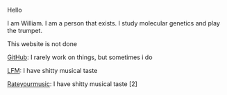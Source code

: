 Hello

I am William. I am a person that exists. I study molecular genetics and play the trumpet.

This website is not done



[GitHub](https://github.com/djwagner42): I rarely work on things, but sometimes i do

[LFM](https://www.last.fm/user/Lolshutupdummy): I have shitty musical taste

[Rateyourmusic](https://rateyourmusic.com/~wangerthedoot): I have shitty musical taste [2]
